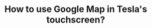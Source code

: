---
title: How to use Google Map in Tesla's touchscreen?
name: How to use Google Map in Tesla's touchscreen?
link: https://www.youtube.com/embed/92OYkMitWQI
categories: video
---